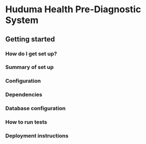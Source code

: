 # Huduma Health Pre-Diagnostic System

## Getting started
### How do I get set up? ###

### Summary of set up

### Configuration

### Dependencies

### Database configuration

### How to run tests

### Deployment instructions